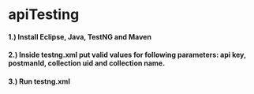 # apiTesting

#### 1.) Install Eclipse, Java, TestNG and Maven
#### 2.) Inside testng.xml put valid values for following parameters: api key, postmanId, collection uid and collection name.
#### 3.) Run testng.xml
